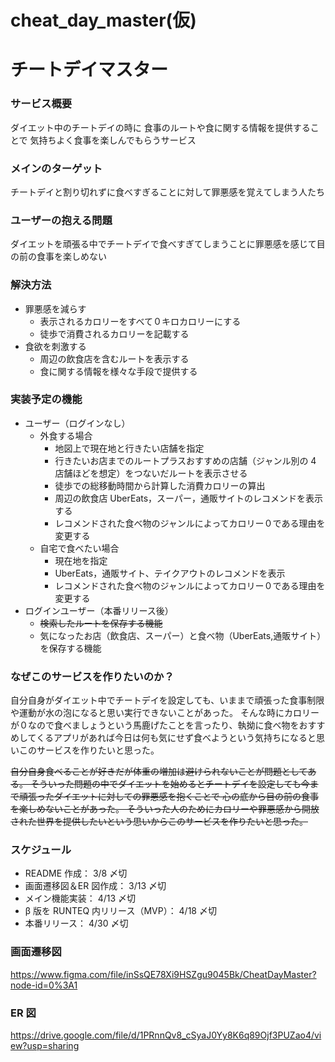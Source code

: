 # cheat_day_master(仮)

# チートデイマスター

### サービス概要

ダイエット中のチートデイの時に
食事のルートや食に関する情報を提供することで
気持ちよく食事を楽しんでもらうサービス

### メインのターゲット

チートデイと割り切れずに食べすぎることに対して罪悪感を覚えてしまう人たち

### ユーザーの抱える問題

ダイエットを頑張る中でチートデイで食べすぎてしまうことに罪悪感を感じて目の前の食事を楽しめない

### 解決方法

- 罪悪感を減らす
  - 表示されるカロリーをすべて０キロカロリーにする
  - 徒歩で消費されるカロリーを記載する
- 食欲を刺激する
  - 周辺の飲食店を含むルートを表示する
  - 食に関する情報を様々な手段で提供する

### 実装予定の機能

- ユーザー（ログインなし）
  - 外食する場合
    - 地図上で現在地と行きたい店舗を指定
    - 行きたいお店までのルートプラスおすすめの店舗（ジャンル別の 4 店舗ほどを想定）をつないだルートを表示させる
    - 徒歩での総移動時間から計算した消費カロリーの算出
    - 周辺の飲食店 UberEats，スーパー，通販サイトのレコメンドを表示する
    - レコメンドされた食べ物のジャンルによってカロリー０である理由を変更する
  - 自宅で食べたい場合
    - 現在地を指定
    - UberEats，通販サイト、テイクアウトのレコメンドを表示
    - レコメンドされた食べ物のジャンルによってカロリー０である理由を変更する
- ログインユーザー（本番リリース後）
  - ~~検索したルートを保存する機能~~
  - 気になったお店（飲食店、スーパー）と食べ物（UberEats,通販サイト）を保存する機能

### なぜこのサービスを作りたいのか？

自分自身がダイエット中でチートデイを設定しても、いままで頑張った食事制限や運動が水の泡になると思い実行できないことがあった。
そんな時にカロリーが０なので食べましょうという馬鹿げたことを言ったり、執拗に食べ物をおすすめしてくるアプリがあれば今日は何も気にせず食べようという気持ちになると思いこのサービスを作りたいと思った。

~~自分自身食べることが好きだが体重の増加は避けられないことが問題としてある。 そういった問題の中でダイエットを始めるとチートデイを設定しても今まで頑張ったダイエットに対しての罪悪感を抱くことで 心の底から目の前の食事を楽しめないことがあった。 そういった人のためにカロリーや罪悪感から開放された世界を提供したいという思いからこのサービスを作りたいと思った。~~

### スケジュール

- README 作成： 3/8 〆切
- 画面遷移図＆ER 図作成： 3/13 〆切
- メイン機能実装： 4/13 〆切
- β 版を RUNTEQ 内リリース（MVP）： 4/18 〆切
- 本番リリース： 4/30 〆切

### 画面遷移図

https://www.figma.com/file/inSsQE78Xi9HSZgu9045Bk/CheatDayMaster?node-id=0%3A1

### ER 図

https://drive.google.com/file/d/1PRnnQv8_cSyaJ0Yy8K6q89Ojf3PUZao4/view?usp=sharing
